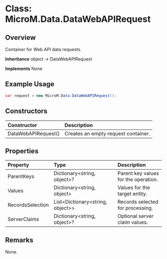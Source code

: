 # Class: MicroM.Data.DataWebAPIRequest
## Overview
Container for Web API data requests.

**Inheritance**
object -> DataWebAPIRequest

**Implements**
None

## Example Usage
```csharp
var request = new MicroM.Data.DataWebAPIRequest();
```
## Constructors
| Constructor | Description |
|:------------|:-------------|
| DataWebAPIRequest() | Creates an empty request container. |

## Properties
| Property | Type | Description |
|:------------|:-------------|:-------------|
| ParentKeys | Dictionary<string, object>? | Parent key values for the operation. |
| Values | Dictionary<string, object> | Values for the target entity. |
| RecordsSelection | List<Dictionary<string, object>> | Records selected for processing. |
| ServerClaims | Dictionary<string, object>? | Optional server claim values. |

## Remarks
None.

